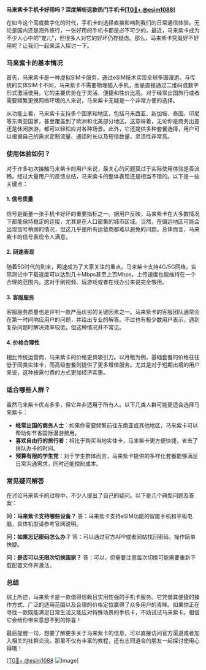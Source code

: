 **马来紫卡手机卡好用吗？深度解析这款热门手机卡[[TG💪+ @esim1088](https://t.me/s/esim1088)]**

在如今这个高度数字化的时代，手机卡的选择直接影响到我们的日常通信体验。无论是国内还是海外旅行，一张好用的手机卡都是必不可少的。最近，马来紫卡成为不少人心中的“宠儿”，但很多人对它的好坏仍存疑虑。那么，马来紫卡究竟好不好用呢？让我们一起来深入探讨一下。

### 马来紫卡的基本情况

首先，马来紫卡是一种虚拟SIM卡服务，通过eSIM技术实现全球多国漫游。与传统的实体SIM卡不同，马来紫卡不需要物理插入手机，而是直接通过二维码或数字形式激活使用。它的主要优势在于灵活、便捷和性价比高。对于经常出国旅行或者需要频繁更换网络环境的人来说，马来紫卡无疑是一个非常方便的选择。

从功能上看，马来紫卡支持多个国家和地区，包括马来西亚、新加坡、泰国、印尼等东南亚国家，甚至覆盖到了欧洲和北美部分地区。这意味着，无论你是商务出差还是休闲旅游，都可以轻松应对各种场景。此外，它还提供多种套餐选择，用户可以根据自己的需求定制流量、通话时长以及短信数量，灵活性非常高。

### 使用体验如何？

对于许多初次接触马来紫卡的用户来说，最关心的问题莫过于实际使用体验是否流畅。经过大量用户的反馈总结，马来紫卡的整体表现还是相当不错的。以下是一些关键点：

#### 1. **信号质量**
信号是衡量一张手机卡好坏的重要指标之一。据用户反映，马来紫卡在大多数情况下都能保持稳定的连接，尤其是在人口密集的城市区域。当然，在偏远地区可能会出现信号稍弱的情况，但这几乎是所有运营商都难以避免的问题。总体而言，马来紫卡的信号表现令人满意。

#### 2. **网速表现**
随着5G时代的到来，网速成为了大家关注的重点。马来紫卡支持4G/5G网络，实际测试中下载速度可以达到几十Mbps甚至上百Mbps，上传速度也能维持在一个合理的范围内。这对于刷视频、玩游戏或者在线办公来说完全够用。

#### 3. **客服服务**
客服服务质量也是评判一款产品优劣的关键因素之一。马来紫卡的客服团队通常会在第一时间响应用户的问题，并给出专业的解答。不过也有极少数用户表示，遇到复杂问题时解决效率较低，但这种情况并不常见。

#### 4. **价格合理性**
相比传统运营商，马来紫卡的价格更具吸引力。以月租为例，基础套餐的价格往往低于同类实体卡，而高级套餐则提供了更多增值服务。尤其是对于短期出境的用户来说，这种按需付费的方式更加经济实惠。

### 适合哪些人群？

虽然马来紫卡优点多多，但它并非适用于所有人。以下几类人群可能更适合选择马来紫卡：

- **经常出国的商务人士**：如果你需要频繁前往东南亚或其他地区，马来紫卡可以帮助你节省国际漫游费用。
- **喜欢自由行的旅行者**：相比于购买当地实体卡，马来紫卡更方便快捷，省去了排队办卡的时间。
- **预算有限的学生党**：对于学生群体而言，马来紫卡提供的多样化套餐能够满足日常沟通需求，同时还能控制成本。

### 常见疑问解答

在讨论马来紫卡的过程中，不少人提出了自己的疑问。以下是几个典型问题及答案：

**问：马来紫卡支持哪些设备？**
答：马来紫卡支持eSIM功能的智能手机和平板电脑，具体机型请参考官网说明。

**问：如果忘记密码怎么办？**
答：可以通过官方APP或者网站找回密码，操作简单快捷。

**问：是否可以无限次切换国家？**
答：可以，但需要注意每次切换可能需要重新下载配置文件并激活。

### 总结

综上所述，马来紫卡是一款值得信赖且实用性强的手机卡服务。它凭借其便捷的操作方式、广泛的适用范围以及合理的价格定位赢得了众多用户的青睐。如果你正在寻找一款既能满足日常生活又能应对特殊场景的手机卡，不妨试试马来紫卡。相信它会给你带来意想不到的惊喜！

最后提醒一句，想要了解更多关于马来紫卡的信息，可以直接访问官方渠道或者加入相关的社群交流。那里不仅有丰富的教程，还有志同道合的朋友一起探讨使用心得哦！

[[TG💪+ @esim1088](https://t.me/s/esim1088) ![Image](https://i.postimg.cc/4NQfJmqS/Snipaste-2025-05-13-00-14-12.png)]